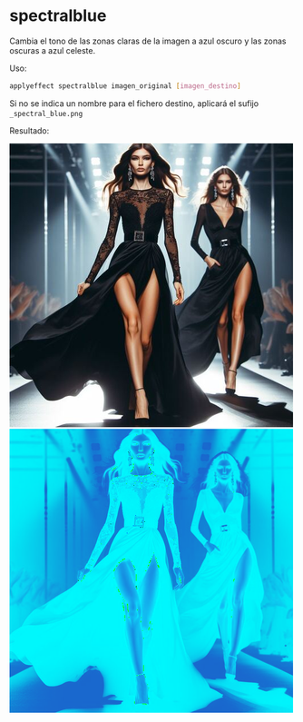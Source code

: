 # spectralblue

Cambia el tono de las zonas claras de la imagen a azul oscuro y las zonas oscuras a azul celeste.

Uso:

``` sh
applyeffect spectralblue imagen_original [imagen_destino]
```

Si no se indica un nombre para el fichero destino, aplicará el sufijo `_spectral_blue.png`

Resultado:

![imagen original](../../images/image.jpg)
![spectralblue](../../images/image_spectral_blue.png)
